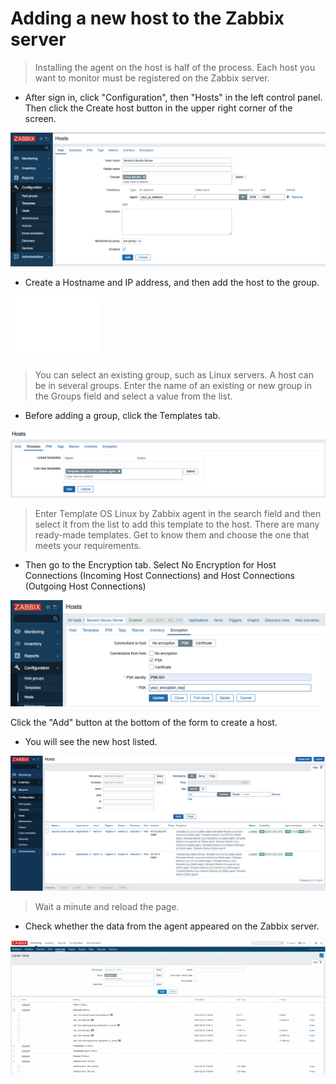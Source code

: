 # Adding a new host to the Zabbix server


> Installing the agent on the host is half of the process. Each host you want to monitor must be registered on the Zabbix server.

* After sign in, click "Configuration", then "Hosts" in the left control panel. Then click the Create host button in the upper right corner of the screen.

![Picture 601](./configurationHosts.png)


* Create a Hostname and IP address, and then add the host to the group.

![Picture 601](./_.png)

> You can select an existing group, such as Linux servers. A host can be in several groups. Enter the name of an existing or new group in the Groups field and select a value from the list.

* Before adding a group, click the Templates tab.

![Picture 602](./hostTemplates.png)


> Enter Template OS Linux by Zabbix agent​​ in the search field​​ and then select it from the list to add this template to the host.
There are many ready-made templates. Get to know them and choose the one that meets your requirements.


* Then go to the Encryption tab. Select No Encryption for Host Connections (Incoming Host Connections) and Host Connections​​ (Outgoing Host Connections)

![Picture 602](./hostEncryption.png)

Click the "Add" button at the bottom of the form to create a host.


* You will see the new host listed.

![Picture 602](./hostsAdded.png)

> Wait a minute and reload the page.

* Check whether the data from the agent appeared on the Zabbix server.

![Picture 602](./agentActive.png)


<br/>
